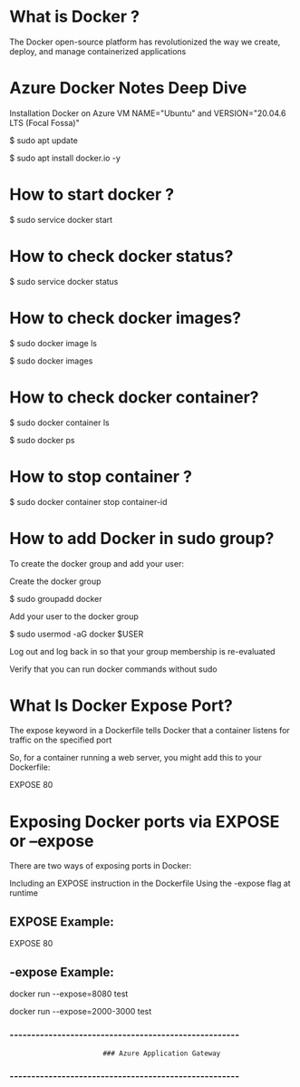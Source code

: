 # What is Docker ?
The Docker open-source platform has revolutionized the way we create, deploy, and manage containerized applications




# Azure Docker Notes Deep Dive
Installation Docker on Azure VM NAME="Ubuntu" and VERSION="20.04.6 LTS (Focal Fossa)"

$ sudo apt update

$ sudo apt install docker.io -y

# How to start docker ?
$ sudo service docker start

# How to check docker status?
$ sudo service docker status

# How to check docker images?
$ sudo docker image ls

$ sudo docker images

# How to check docker container?
$ sudo docker container ls

$ sudo docker ps

# How to stop container ?
$ sudo docker container stop container-id

# How to add Docker in sudo group?
To create the docker group and add your user:

Create the docker group

$ sudo groupadd docker

Add your user to the docker group

$ sudo usermod -aG docker $USER

Log out and log back in so that your group membership is re-evaluated

Verify that you can run docker commands without sudo 

# What Is Docker Expose Port?
The expose keyword in a Dockerfile tells Docker that a container listens for traffic on the specified port

So, for a container running a web server, you might add this to your Dockerfile: 

EXPOSE 80

# Exposing Docker ports via EXPOSE or –expose
There are two ways of exposing ports in Docker:

Including an EXPOSE instruction in the Dockerfile
Using the -expose flag at runtime

EXPOSE Example:
----------------
EXPOSE 80

-expose Example:
----------------
docker run --expose=8080 test

docker run --expose=2000-3000 test

### -----------------------------------------------------
                           ### Azure Application Gateway
### -----------------------------------------------------




